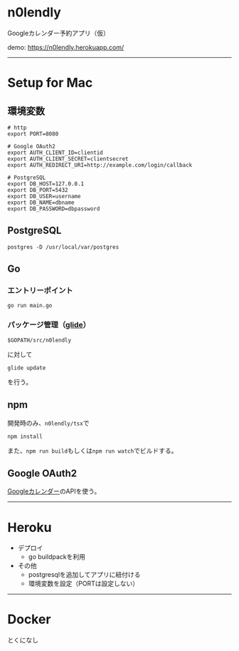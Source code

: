 # n0lendly

Googleカレンダー予約アプリ（仮）

demo: https://n0lendly.herokuapp.com/

---

# Setup for Mac

## 環境変数

```
# http
export PORT=8080

# Google OAuth2
export AUTH_CLIENT_ID=clientid
export AUTH_CLIENT_SECRET=clientsecret
export AUTH_REDIRECT_URI=http://example.com/login/callback

# PostgreSQL
export DB_HOST=127.0.0.1
export DB_PORT=5432
export DB_USER=username
export DB_NAME=dbname
export DB_PASSWORD=dbpassword
```

## PostgreSQL

```
postgres -D /usr/local/var/postgres 
```

## Go 

### エントリーポイント

```
go run main.go
```

### パッケージ管理（[glide](https://github.com/Masterminds/glide)）

```
$GOPATH/src/n0lendly
```

に対して

```
glide update
```

を行う。

## npm

開発時のみ、`n0lendly/tsx`で

```
npm install
```

また、`npm run build`もしくは`npm run watch`でビルドする。

## Google OAuth2

[Googleカレンダー](https://console.cloud.google.com/apis/library/calendar-json.googleapis.com/)のAPIを使う。

---

# Heroku

* デプロイ
    * go buildpackを利用
* その他
    * postgresqlを追加してアプリに紐付ける
    * 環境変数を設定（PORTは設定しない）

---

# Docker

とくになし
